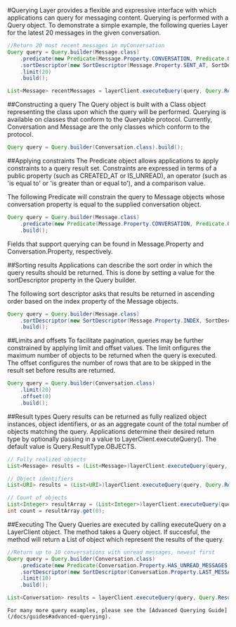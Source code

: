 #Querying
Layer provides a flexible and expressive interface with which applications can query for messaging content. Querying is performed with a Query object. To demonstrate a simple example, the following queries Layer for the latest 20 messages in the given conversation.

```java
//Return 20 most recent messages in myConversation
Query query = Query.builder(Message.class)
    .predicate(new Predicate(Message.Property.CONVERSATION, Predicate.Operator.EQUAL_TO, myConversation))
    .sortDescriptor(new SortDescriptor(Message.Property.SENT_AT, SortDescriptor.Order.DESCENDING))
    .limit(20)
    .build();

List<Message> recentMessages = layerClient.executeQuery(query, Query.ResultType.OBJECTS);
```

##Constructing a query
The Query object is built with a Class object representing the class upon which the query will be performed. Querying is available on classes that conform to the Queryable protocol. Currently, Conversation and Message are the only classes which conform to the protocol.

```java
Query query = Query.builder(Conversation.class).build();
```

##Applying constraints
The Predicate object allows applications to apply constraints to a query result set. Constraints are expressed in terms of a public property (such as CREATED_AT or IS_UNREAD), an operator (such as 'is equal to' or 'is greater than or equal to'), and a comparison value.

The following Predicate will constrain the query to Message objects whose conversation property is equal to the supplied conversation object.

```java
Query query = Query.builder(Message.class)
    .predicate(new Predicate(Message.Property.CONVERSATION, Predicate.Operator.EQUAL_TO, myConversation))
    .build();
```

Fields that support querying can be found in Message.Property and Conversation.Property, respectively.

##Sorting results
Applications can describe the sort order in which the query results should be returned. This is done by setting a value for the sortDescriptor property in the Query builder.

The following sort descriptor asks that results be returned in ascending order based on the index property of the Message objects.

```java
Query query = Query.builder(Message.class)
    .sortDescriptor(new SortDescriptor(Message.Property.INDEX, SortDescriptor.Order.ASCENDING))
    .build();
```

##Limits and offsets
To facilitate pagination, queries may be further constrained by applying limit and offset values. The limit onfigures the maximum number of objects to be returned when the query is executed. The offset configures the number of rows that are to be skipped in the result set before results are returned.

```java
Query query = Query.builder(Conversation.class)
    .limit(20)
    .offset(0)
    .build();
```

##Result types
Query results can be returned as fully realized object instances, object identifiers, or as an aggregate count of the total number of objects matching the query. Applications determine their desired return type by optionally passing in a value to LayerClient.executeQuery(). The default value is Query.ResultType.OBJECTS.

```java
// Fully realized objects
List<Message> results = (List<Message>)layerClient.executeQuery(query, Query.ResultType.OBJECTS);

// Object identifiers
List<URI> results = (List<URI>)layerClient.executeQuery(query, Query.ResultType.IDENTIFIERS);

// Count of objects
List<Integer> resultArray = (List<Integer>)layerClient.executeQuery(query, Query.ResultType.COUNT);
int count = resultArray.get(0);
```


##Executing The Query
Queries are executed by calling executeQuery on a LayerClient object. The method takes a Query object. If succesful, the method will return a List of object which represent the results of the query.

```java
//Return up to 10 conversations with unread messages, newest first
Query query = Query.builder(Conversation.class)
    .predicate(new Predicate(Conversation.Property.HAS_UNREAD_MESSAGES, Predicate.Operator.EQUAL_TO, true))
    .sortDescriptor(new SortDescriptor(Conversation.Property.LAST_MESSAGE_RECEIVED_AT, SortDescriptor.Order.DESCENDING))
    .limit(10)
    .build();

List<Conversation> results = layerClient.executeQuery(query, Query.ResultType.OBJECTS);
```

```emphasis
For many more query examples, please see the [Advanced Querying Guide](/docs/guides#advanced-querying).
```